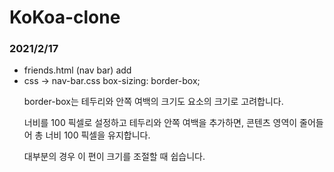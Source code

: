 # KoKoa-clone

### 2021/2/17
- friends.html (nav bar) add
- css -> nav-bar.css 
  box-sizing: border-box;
    <p> border-box는 테두리와 안쪽 여백의 크기도 요소의 크기로 고려합니다. </p>
    <p> 너비를 100 픽셀로 설정하고 테두리와 안쪽 여백을 추가하면, 콘텐츠 영역이 줄어들어 총 너비 100 픽셀을 유지합니다.</p> 
    <p> 대부분의 경우 이 편이 크기를 조절할 때 쉽습니다. </p>
